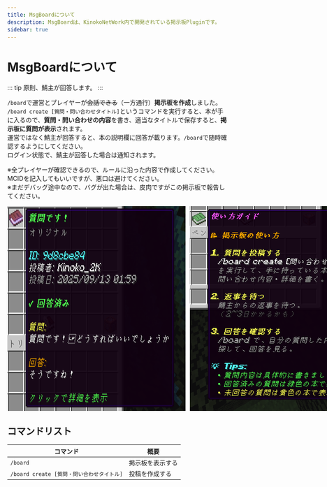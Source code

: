 ```yaml
---
title: MsgBoardについて
description: MsgBoardは、KinokoNetWork内で開発されている掲示板Pluginです。
sidebar: true
---
```

# MsgBoardについて
::: tip
原則、鯖主が回答します。
:::

`/board`で運営とプレイヤーが~~会話できる~~（一方通行）**掲示板を作成**しました。  
`/board create [質問・問い合わせタイトル]`というコマンドを実行すると、本が手に入るので、**質問・問い合わせの内容**を書き、適当なタイトルで保存すると、**掲示板に質問が表示**されます。  
運営ではなく鯖主が回答すると、本の説明欄に回答が載ります。`/board`で随時確認するようにしてください。  
ログイン状態で、鯖主が回答した場合は通知されます。

※全プレイヤーが確認できるので、ルールに沿った内容で作成してください。MCIDを記入してもいいですが、悪口は避けてください。  
※まだデバッグ途中なので、バグが出た場合は、皮肉ですがこの掲示板で報告してください。  

<div style="display: flex; gap: 10px; margin-top: 10px;">
  <img src="../images/msgboard_2.png" alt="msgboard_2">
  <img src="../images/msgboard_3.png" alt="msgboard_3">
</div>

## コマンドリスト
| コマンド | 概要 |
| ------- | ----- |
| `/board` | 掲示板を表示する |
| `/board create [質問・問い合わせタイトル]` | 投稿を作成する |


